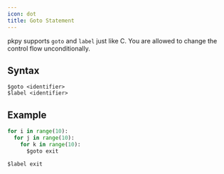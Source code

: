 ```yaml
---
icon: dot
title: Goto Statement
---
```


pkpy supports `goto` and `label` just like C. You are allowed to change the control flow unconditionally.

## Syntax

```
$goto <identifier>
$label <identifier>
```

## Example

```python
for i in range(10):
  for j in range(10):
    for k in range(10):
      $goto exit

$label exit
```
